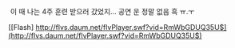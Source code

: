  이 때 나는 4주 훈련 받으러 갔었지... 공연 운 정말 없음 흑 ㅠ.ㅜ

[\[Flash\] http://flvs.daum.net/flvPlayer.swf?vid=RmWbGDUQ35U$](http://flvs.daum.net/flvPlayer.swf?vid=RmWbGDUQ35U$)


